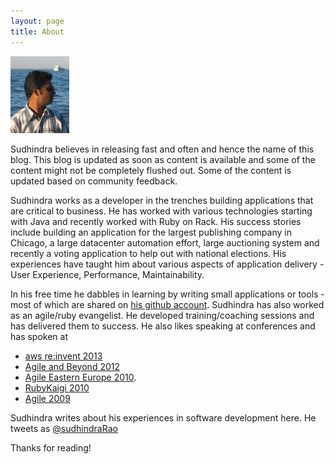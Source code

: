 ```yaml
---
layout: page
title: About
---
```


<p><img class="avatar" src="/images/me.png" alt="Sudhindra Rao" /></p>
  
Sudhindra believes in releasing fast and often and hence the name of this blog. This blog is updated as soon as content is available and some of the content might not be completely flushed out. Some of the content is updated based on community feedback.

Sudhindra works as a developer in the trenches building applications that are critical to business. He has worked with various technologies starting with Java and recently worked with Ruby on Rack.
His success stories include building an application for the largest publishing company in Chicago, a large datacenter automation effort, large auctioning system and recently a voting application to help out with national elections. His experiences have taught him about various aspects of application delivery - User Experience, Performance, Maintainability.

In his free time he dabbles in learning by writing small applications or tools - most of which are shared on [his github account](http://github.com/betarelease).
Sudhindra has also worked as an agile/ruby evangelist. He developed training/coaching sessions and has delivered them to success. He also likes speaking at conferences and has spoken at 

- [aws re:invent 2013](http://blogs.aws.amazon.com/application-management/post/TxZ8FZHFP6EYOQ/AWS-re-Invent-2013-Sessions-Now-Available)
- [Agile and Beyond 2012](http://agileandbeyond.org)
- [Agile Eastern Europe 2010](http://agileee.org).
- [RubyKaigi 2010](http://rubykaigi.org)
- [Agile 2009](http://agileconf.com)

Sudhindra writes about his experiences in software development here.
He tweets as [@sudhindraRao](http://twitter.com/sudhindraRao)

Thanks for reading!